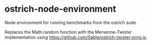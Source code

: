 # ostrich-node-environment
Node environment for running benchmarks from the ostrich suite.

Replaces the Math.random function with the Mersenne-Twister implementation using https://github.com/Sable/ostrich-twister-prng.js.
